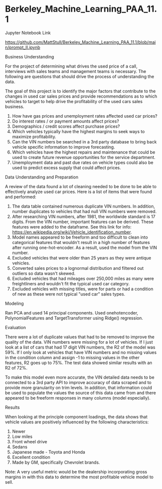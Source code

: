 # Berkeley_Machine_Learning_PAA_11.1

Jupyter Notebook Link

https://github.com/MattStull/Berkeley_Machine_Learning_PAA_11.1/blob/main/prompt_II.ipynb

Business Understanding

For the project of determining what drives the used price of a call, interviews with sales teams and management teams is necessary.  The following are questions that should drive the process of understanding the data.

The goal of this project is to identify the major factors that contribute to the changes in used car sales prices and provide recommendations as to which vehicles to target to help drive the profitability of the used cars sales business.

1.  How have gas prices and unemployment rates affected used car prices?
2.  Do interest rates / or payment amounts affect prices?
3.  Demographics / credit scores affect purchase prices?
4.  Which vehicles typically have the highest margins to seek ways to maximize profitability.
5.  Can the VIN numbers be searched in a 3rd party database to bring back vehicle specific information to improve forecasting.
6.  Which vehicles have the highest repairs and maintenance that could be used to create future revenue opportunities for the service department.
7.  Unemployment data and past due rates on vehicle types could also be used to predict excess supply that could affect prices.

Data Understanding and Preparation

A review of the data found a lot of cleaning needed to be done to be able to effectively analyze used car prices.  Here is a list of items that were found and performed:

1.  The data table contained numerous duplicate VIN numbers.  In addition, number duplicates to vehicles that had null VIN numbers were removed.
2.  After researching VIN numbers, after 1981, the worldwide standard is 17 digits.  From the VIN number, important features can be derived.  These features were added to the dataframe.  See this link for info: https://en.wikipedia.org/wiki/Vehicle_identification_number.
3.  Model names appeared to be freeform and too difficult to clean into categorical features that wouldn't result in a high number of features after running one-hot-encoder.  As a result, used the model from the VIN number.
4.  Excluded vehicles that were older than 25 years as they were antique vehicles.
5.  Converted sales prices to a lognormal distribution and filtered out outliers so data wasn't skewed.
6.  Excluded vehicles that had mileages over 250,000 miles as many were freightliners and wouldn't fit the typical used car category.
7.  Excluded vehicles with missing titles, were for parts or had a condition of new as these were not typical "used car" sales types.

Modeling

Ran PCA and used 14 principal components.  Used onehotencoder, PolynomialFeatures and TargetTransformer using Ridge() regression.

Evaluation

There were a lot of duplicate values that had to be removed to improve the quality of the data.  VIN numbers were missing for a
lot of vehicles.  If I just look at a list of cars that had 17 digit VIN numbers, the R2 of the model was 59%.  If I only look at vehicles that have VIN numbers and no missing values in the condition column and assign -1 to missing values in the other features, R2 goes up to 75%.  The test data showed similar results with an R2 of 72%.  

To make this model even more accurate, the VIN detailed data needs to be connected to a 3rd party API to improve accuracy of data scraped and to provide more granularity on trim levels.  In addition, that information could be used to populate the values the source of this data came from and there appeared to be freeform responses in many columns (model especially).

Results

When looking at the principle component loadings, the data shows that vehicle values are positively influenced by the following characteristics:

1.  Newer
2.  Low miles
3.  Front wheel drive
4.  Sedans
5.  Japanese made - Toyota and Honda
6.  Excellent condition
7.  Made by GM, specifically Chevrolet brands.

Note:  A very useful metric would be the dealership incorporating gross margins in with this data to determine the most
profitable vehicle model to sell.
